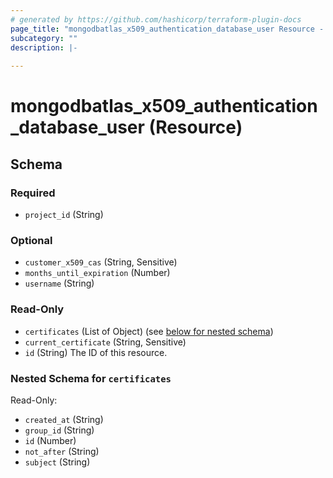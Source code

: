 ```yaml
---
# generated by https://github.com/hashicorp/terraform-plugin-docs
page_title: "mongodbatlas_x509_authentication_database_user Resource - terraform-provider-mongodbatlas"
subcategory: ""
description: |-
  
---
```


# mongodbatlas_x509_authentication_database_user (Resource)





<!-- schema generated by tfplugindocs -->
## Schema

### Required

- `project_id` (String)

### Optional

- `customer_x509_cas` (String, Sensitive)
- `months_until_expiration` (Number)
- `username` (String)

### Read-Only

- `certificates` (List of Object) (see [below for nested schema](#nestedatt--certificates))
- `current_certificate` (String, Sensitive)
- `id` (String) The ID of this resource.

<a id="nestedatt--certificates"></a>
### Nested Schema for `certificates`

Read-Only:

- `created_at` (String)
- `group_id` (String)
- `id` (Number)
- `not_after` (String)
- `subject` (String)
